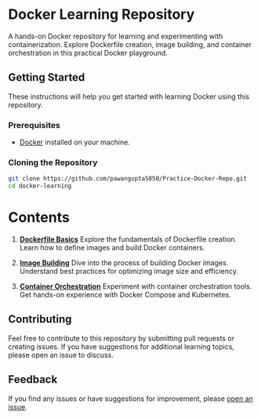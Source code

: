 # Docker Learning Repository

A hands-on Docker repository for learning and experimenting with containerization. Explore Dockerfile creation, image building, and container orchestration in this practical Docker playground.

## Getting Started

These instructions will help you get started with learning Docker using this repository.

### Prerequisites

- [Docker](https://www.docker.com/get-started) installed on your machine.

### Cloning the Repository

```bash
git clone https://github.com/pawangupta5050/Practice-Docker-Repo.git
cd docker-learning
```

# Contents

1. **[Dockerfile Basics](dockerfile-basics/README.md)**
   Explore the fundamentals of Dockerfile creation. Learn how to define images and build Docker containers.

2. **[Image Building](image-building/README.md)**
   Dive into the process of building Docker images. Understand best practices for optimizing image size and efficiency.

3. **[Container Orchestration](container-orchestration/README.md)**
   Experiment with container orchestration tools. Get hands-on experience with Docker Compose and Kubernetes.

## Contributing

Feel free to contribute to this repository by submitting pull requests or creating issues. If you have suggestions for additional learning topics, please open an issue to discuss.

## Feedback

If you find any issues or have suggestions for improvement, please [open an issue](https://github.com/pawangupta5050/Practice-Docker-Repo).
